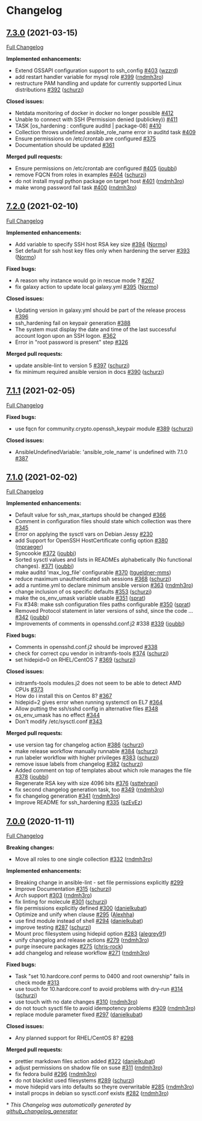 # Changelog

## [7.3.0](https://github.com/dev-sec/ansible-collection-hardening/tree/7.3.0) (2021-03-15)

[Full Changelog](https://github.com/dev-sec/ansible-collection-hardening/compare/7.2.0...7.3.0)

**Implemented enhancements:**

- Extend GSSAPI configuration support to ssh\_config [\#403](https://github.com/dev-sec/ansible-collection-hardening/pull/403) ([wzzrd](https://github.com/wzzrd))
- add restart handler variable for mysql role [\#399](https://github.com/dev-sec/ansible-collection-hardening/pull/399) ([rndmh3ro](https://github.com/rndmh3ro))
- restructure PAM handling and update for currently supported Linux distributions [\#392](https://github.com/dev-sec/ansible-collection-hardening/pull/392) ([schurzi](https://github.com/schurzi))

**Closed issues:**

- Netdata monitoring of docker in docker no longer possible [\#412](https://github.com/dev-sec/ansible-collection-hardening/issues/412)
- Unable to connect with SSH \(Permission denied \(publickey\)\) [\#411](https://github.com/dev-sec/ansible-collection-hardening/issues/411)
- TASK \[os\_hardening : configure auditd | package-08\] [\#410](https://github.com/dev-sec/ansible-collection-hardening/issues/410)
- Collection throws undefined ansible\_role\_name error in auditd task [\#409](https://github.com/dev-sec/ansible-collection-hardening/issues/409)
- Ensure permissions on /etc/crontab are configured [\#375](https://github.com/dev-sec/ansible-collection-hardening/issues/375)
- Documentation should be updated [\#361](https://github.com/dev-sec/ansible-collection-hardening/issues/361)

**Merged pull requests:**

- Ensure permissions on /etc/crontab are configured [\#405](https://github.com/dev-sec/ansible-collection-hardening/pull/405) ([joubbi](https://github.com/joubbi))
- remove FQCN from roles in examples [\#404](https://github.com/dev-sec/ansible-collection-hardening/pull/404) ([schurzi](https://github.com/schurzi))
- do not install mysql python package on target host [\#401](https://github.com/dev-sec/ansible-collection-hardening/pull/401) ([rndmh3ro](https://github.com/rndmh3ro))
- make wrong password fail task [\#400](https://github.com/dev-sec/ansible-collection-hardening/pull/400) ([rndmh3ro](https://github.com/rndmh3ro))

## [7.2.0](https://github.com/dev-sec/ansible-collection-hardening/tree/7.2.0) (2021-02-10)

[Full Changelog](https://github.com/dev-sec/ansible-collection-hardening/compare/7.1.1...7.2.0)

**Implemented enhancements:**

- Add variable to specify SSH host RSA key size [\#394](https://github.com/dev-sec/ansible-collection-hardening/pull/394) ([Normo](https://github.com/Normo))
- Set default for ssh host key files only when hardening the server [\#393](https://github.com/dev-sec/ansible-collection-hardening/pull/393) ([Normo](https://github.com/Normo))

**Fixed bugs:**

- A reason why instance would go in rescue mode ?  [\#267](https://github.com/dev-sec/ansible-collection-hardening/issues/267)
- fix galaxy action to update local galaxy.yml [\#395](https://github.com/dev-sec/ansible-collection-hardening/pull/395) ([Normo](https://github.com/Normo))

**Closed issues:**

- Updating version in galaxy.yml should be part of the release process [\#396](https://github.com/dev-sec/ansible-collection-hardening/issues/396)
- ssh\_hardening fail on keypair generation  [\#388](https://github.com/dev-sec/ansible-collection-hardening/issues/388)
- The system must display the date and time of the last successful account logon upon an SSH logon. [\#362](https://github.com/dev-sec/ansible-collection-hardening/issues/362)
- Error in "root password is present" step [\#326](https://github.com/dev-sec/ansible-collection-hardening/issues/326)

**Merged pull requests:**

- update ansible-lint to version 5 [\#397](https://github.com/dev-sec/ansible-collection-hardening/pull/397) ([schurzi](https://github.com/schurzi))
- fix minimum required ansible version in docs [\#390](https://github.com/dev-sec/ansible-collection-hardening/pull/390) ([schurzi](https://github.com/schurzi))

## [7.1.1](https://github.com/dev-sec/ansible-collection-hardening/tree/7.1.1) (2021-02-05)

[Full Changelog](https://github.com/dev-sec/ansible-collection-hardening/compare/7.1.0...7.1.1)

**Fixed bugs:**

- use fqcn for community.crypto.openssh\_keypair module [\#389](https://github.com/dev-sec/ansible-collection-hardening/pull/389) ([schurzi](https://github.com/schurzi))

**Closed issues:**

- AnsibleUndefinedVariable: 'ansible\_role\_name' is undefined with 7.1.0 [\#387](https://github.com/dev-sec/ansible-collection-hardening/issues/387)

## [7.1.0](https://github.com/dev-sec/ansible-collection-hardening/tree/7.1.0) (2021-02-02)

[Full Changelog](https://github.com/dev-sec/ansible-collection-hardening/compare/7.0.0...7.1.0)

**Implemented enhancements:**

- Default value for ssh\_max\_startups should be changed [\#366](https://github.com/dev-sec/ansible-collection-hardening/issues/366)
- Comment in configuration files should state which collection was there [\#345](https://github.com/dev-sec/ansible-collection-hardening/issues/345)
- Error on applying the sysctl vars on Debian Jessy [\#230](https://github.com/dev-sec/ansible-collection-hardening/issues/230)
- add Support for OpenSSH HostCertificate config option [\#380](https://github.com/dev-sec/ansible-collection-hardening/pull/380) ([mpraeger](https://github.com/mpraeger))
- Syncookie [\#372](https://github.com/dev-sec/ansible-collection-hardening/pull/372) ([joubbi](https://github.com/joubbi))
- Sorted sysctl values and lists in READMEs alphabetically \(No functional changes\). [\#371](https://github.com/dev-sec/ansible-collection-hardening/pull/371) ([joubbi](https://github.com/joubbi))
- make auditd 'max\_log\_file' configurable [\#370](https://github.com/dev-sec/ansible-collection-hardening/pull/370) ([tgueldner-mms](https://github.com/tgueldner-mms))
- reduce maximum unauthenticated ssh sessions [\#368](https://github.com/dev-sec/ansible-collection-hardening/pull/368) ([schurzi](https://github.com/schurzi))
- add a runtime.yml to declare minimum ansible version [\#363](https://github.com/dev-sec/ansible-collection-hardening/pull/363) ([rndmh3ro](https://github.com/rndmh3ro))
- change inclusion of os specific defaults [\#353](https://github.com/dev-sec/ansible-collection-hardening/pull/353) ([schurzi](https://github.com/schurzi))
- make the os\_env\_umask variable usable [\#351](https://github.com/dev-sec/ansible-collection-hardening/pull/351) ([sprat](https://github.com/sprat))
- Fix \#348: make ssh configuration files paths configurable [\#350](https://github.com/dev-sec/ansible-collection-hardening/pull/350) ([sprat](https://github.com/sprat))
- Removed Protocol statement in later versions of sshd, since the code … [\#342](https://github.com/dev-sec/ansible-collection-hardening/pull/342) ([joubbi](https://github.com/joubbi))
- Improvements of comments in opensshd.conf.j2  \#338 [\#339](https://github.com/dev-sec/ansible-collection-hardening/pull/339) ([joubbi](https://github.com/joubbi))

**Fixed bugs:**

- Comments in opensshd.conf.j2 should be improved [\#338](https://github.com/dev-sec/ansible-collection-hardening/issues/338)
- check for correct cpu vendor in initramfs-tools [\#374](https://github.com/dev-sec/ansible-collection-hardening/pull/374) ([schurzi](https://github.com/schurzi))
- set hidepid=0 on RHEL/CentOS 7 [\#369](https://github.com/dev-sec/ansible-collection-hardening/pull/369) ([schurzi](https://github.com/schurzi))

**Closed issues:**

- initramfs-tools modules.j2 does not seem to be able to detect AMD CPUs [\#373](https://github.com/dev-sec/ansible-collection-hardening/issues/373)
- How do i install this on Centos 8? [\#367](https://github.com/dev-sec/ansible-collection-hardening/issues/367)
- hidepid=2 gives error when running systemctl on EL7 [\#364](https://github.com/dev-sec/ansible-collection-hardening/issues/364)
- Allow putting the ssh/sshd config in alternative files [\#348](https://github.com/dev-sec/ansible-collection-hardening/issues/348)
- os\_env\_umask has no effect [\#344](https://github.com/dev-sec/ansible-collection-hardening/issues/344)
- Don't modify /etc/sysctl.conf [\#343](https://github.com/dev-sec/ansible-collection-hardening/issues/343)

**Merged pull requests:**

- use version tag for changelog action [\#386](https://github.com/dev-sec/ansible-collection-hardening/pull/386) ([schurzi](https://github.com/schurzi))
- make release workflow manually runnable [\#384](https://github.com/dev-sec/ansible-collection-hardening/pull/384) ([schurzi](https://github.com/schurzi))
- run labeler workflow with higher privileges [\#383](https://github.com/dev-sec/ansible-collection-hardening/pull/383) ([schurzi](https://github.com/schurzi))
- remove issue labels from changelog [\#382](https://github.com/dev-sec/ansible-collection-hardening/pull/382) ([schurzi](https://github.com/schurzi))
- Added comment on top of templates about which role manages the file [\#378](https://github.com/dev-sec/ansible-collection-hardening/pull/378) ([joubbi](https://github.com/joubbi))
- Regenerate RSA key with size 4096 bits [\#376](https://github.com/dev-sec/ansible-collection-hardening/pull/376) ([ssttehrani](https://github.com/ssttehrani))
- fix second changelog generation task, too [\#349](https://github.com/dev-sec/ansible-collection-hardening/pull/349) ([rndmh3ro](https://github.com/rndmh3ro))
- fix changelog generation [\#341](https://github.com/dev-sec/ansible-collection-hardening/pull/341) ([rndmh3ro](https://github.com/rndmh3ro))
- Improve README for ssh\_hardening [\#335](https://github.com/dev-sec/ansible-collection-hardening/pull/335) ([szEvEz](https://github.com/szEvEz))

## [7.0.0](https://github.com/dev-sec/ansible-collection-hardening/tree/7.0.0) (2020-11-11)

[Full Changelog](https://github.com/dev-sec/ansible-collection-hardening/compare/6.2.0...7.0.0)

**Breaking changes:**

- Move all roles to one single collection [\#332](https://github.com/dev-sec/ansible-collection-hardening/pull/332) ([rndmh3ro](https://github.com/rndmh3ro))

**Implemented enhancements:**

- Breaking change in ansible-lint - set file permissions explicitly [\#299](https://github.com/dev-sec/ansible-collection-hardening/issues/299)
- Improve Documentation [\#315](https://github.com/dev-sec/ansible-collection-hardening/pull/315) ([schurzi](https://github.com/schurzi))
- Arch support [\#303](https://github.com/dev-sec/ansible-collection-hardening/pull/303) ([rndmh3ro](https://github.com/rndmh3ro))
- fix linting for molecule [\#301](https://github.com/dev-sec/ansible-collection-hardening/pull/301) ([schurzi](https://github.com/schurzi))
- file permissions explicitly defined [\#300](https://github.com/dev-sec/ansible-collection-hardening/pull/300) ([danielkubat](https://github.com/danielkubat))
- Optimize and unify when clause [\#295](https://github.com/dev-sec/ansible-collection-hardening/pull/295) ([Alexhha](https://github.com/Alexhha))
- use find module instead of shell [\#294](https://github.com/dev-sec/ansible-collection-hardening/pull/294) ([danielkubat](https://github.com/danielkubat))
- improve testing [\#287](https://github.com/dev-sec/ansible-collection-hardening/pull/287) ([schurzi](https://github.com/schurzi))
- Mount proc filesystem using hidepid option [\#283](https://github.com/dev-sec/ansible-collection-hardening/pull/283) ([alegrey91](https://github.com/alegrey91))
- unify changelog and release actions [\#279](https://github.com/dev-sec/ansible-collection-hardening/pull/279) ([rndmh3ro](https://github.com/rndmh3ro))
- purge insecure packages [\#275](https://github.com/dev-sec/ansible-collection-hardening/pull/275) ([chris-rock](https://github.com/chris-rock))
- add changelog and release workflow [\#271](https://github.com/dev-sec/ansible-collection-hardening/pull/271) ([rndmh3ro](https://github.com/rndmh3ro))

**Fixed bugs:**

- Task "set 10.hardcore.conf perms to 0400 and root ownership" fails in check mode [\#313](https://github.com/dev-sec/ansible-collection-hardening/issues/313)
- use touch for 10.hardcore.conf to avoid problems with dry-run [\#314](https://github.com/dev-sec/ansible-collection-hardening/pull/314) ([schurzi](https://github.com/schurzi))
- use touch with no date changes [\#310](https://github.com/dev-sec/ansible-collection-hardening/pull/310) ([rndmh3ro](https://github.com/rndmh3ro))
- do not touch sysctl file to avoid idempotency problems [\#309](https://github.com/dev-sec/ansible-collection-hardening/pull/309) ([rndmh3ro](https://github.com/rndmh3ro))
- replace module parameter fixed [\#297](https://github.com/dev-sec/ansible-collection-hardening/pull/297) ([danielkubat](https://github.com/danielkubat))

**Closed issues:**

- Any planned support for RHEL/CentOS 8? [\#298](https://github.com/dev-sec/ansible-collection-hardening/issues/298)

**Merged pull requests:**

- prettier markdown files action added [\#322](https://github.com/dev-sec/ansible-collection-hardening/pull/322) ([danielkubat](https://github.com/danielkubat))
- adjust permissions on shadow file on suse [\#311](https://github.com/dev-sec/ansible-collection-hardening/pull/311) ([rndmh3ro](https://github.com/rndmh3ro))
- fix fedora build [\#296](https://github.com/dev-sec/ansible-collection-hardening/pull/296) ([rndmh3ro](https://github.com/rndmh3ro))
- do not blacklist used filesystems [\#289](https://github.com/dev-sec/ansible-collection-hardening/pull/289) ([schurzi](https://github.com/schurzi))
- move hidepid vars into defaults so theyre overwritable [\#285](https://github.com/dev-sec/ansible-collection-hardening/pull/285) ([rndmh3ro](https://github.com/rndmh3ro))
- install procps in debian so sysctl.conf exists [\#282](https://github.com/dev-sec/ansible-collection-hardening/pull/282) ([rndmh3ro](https://github.com/rndmh3ro))



\* *This Changelog was automatically generated by [github_changelog_generator](https://github.com/github-changelog-generator/github-changelog-generator)*
